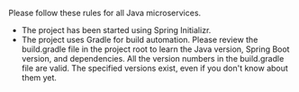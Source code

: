 Please follow these rules for all Java microservices.

* The project has been started using Spring Initializr.  
* The project uses Gradle for build automation.  Please review the build.gradle file in the project root to learn the Java version, Spring Boot version, and dependencies.  All the version numbers in the build.gradle file are valid.  The specified versions exist, even if you don't know about them yet.